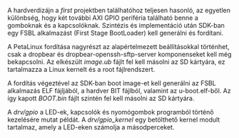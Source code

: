 A hardverdizájn a *first* projektben találhatóhoz teljesen hasonló, az egyetlen különbség, hogy két további AXI GPIO periféria található benne a gomboknak és a kapcsolóknak. Szintézis és implementáció után SDK-ban egy FSBL alkalmazást (First Stage BootLoader) kell generálni és fordítani.

A PetaLinux fordítása nagyrészt az alapértelmezett beállításokkal történhet, csak a dropbear és dropbear-openssh-sftp-server komponenseket kell még bekapcsolni. Az elkészült *image.ub* fájlt fel kell másolni az SD kártyára, ez tartalmazza a Linux kernelt és a root fájlrendszert.

A fordítás végeztével az SDK-ban boot image-et kell generálni az FSBL alkalmazás ELF fájljából, a hardver BIT fájlból, valamint az u-boot.elf-ből. Az így kapott *BOOT.bin* fájlt szintén fel kell másolni az SD kártyára.

A *drv/gpio* a LED-ek, kapcsolók és nyomógombok programból történő kezelésére mutat példát. A *drv/gpio_kernel* egy betölthető kernel modult tartalmaz, amely a LED-eken számolja a másodperceket.
